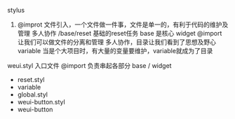 stylus
1. @improt 文件引入，一个文件做一件事，文件是单一的，有利于代码的维护及管理 多人协作
/base/reset 基础的reset任务
base 是核心 widget
@import 让我们可以做文件的分离和管理 多人协作，目录让我们看到了思想及野心
variable 当是个大项目时，有大量的变量要维护，variable就成为了目录 

weui.styl 入口文件 @import 负责串起各部分
base / widget  
- reset.styl
- variable
 - global.styl
 - weui-button.styl
- weui-button